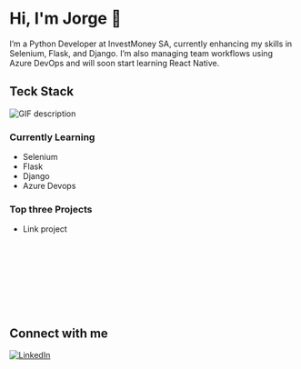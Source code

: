 <h1>Hi, I'm Jorge 🚀</h1>

I’m a Python Developer at InvestMoney SA, currently enhancing my skills in Selenium, Flask, and Django. I’m also managing team workflows using Azure DevOps and will soon start learning React Native.


<h2>Teck Stack</h2> 
<picture>
  <source media="(prefers-color-scheme: dark)" srcset="./Skills_Animation_Dark.gif">
  <source media="(prefers-color-scheme: light)" srcset="./Skills_Animation_White.gif">
  <img align="left" alt="GIF description" src="./Skills_Animation_White.gif">
</picture>
<br />

<h3>Currently Learning</h3>
<ul align="left">
  <li>Selenium</li>
  <li>Flask</li>
  <li>Django</li>
  <li>Azure Devops</li>
</ul>

<h3 align="left">Top three Projects</h3>
<ul align="left">
  <li>Link project</li>
</ul>

<br>
<br>
<br>
<br>
<br>
<br>
<br>

<h2>Connect with me</h2> 

[![LinkedIn](https://img.shields.io/badge/linkedin-%230077B5.svg?style=for-the-badge&logo=linkedin&logoColor=white)](https://www.linkedin.com/in/jorge-samuel-teixeira-jord%C3%A3o-792b381ab/)
